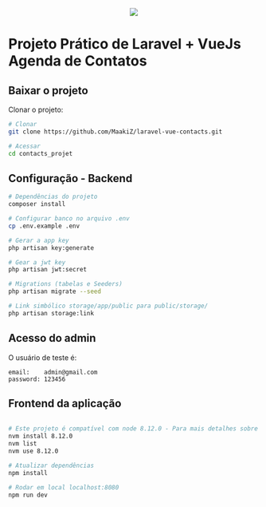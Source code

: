 <p align="center"><img src="https://laravel.com/assets/img/components/logo-laravel.svg"></p>

# Projeto Prático de Laravel + VueJs Agenda de Contatos

## Baixar o projeto
Clonar o projeto:
``` bash
# Clonar
git clone https://github.com/MaakiZ/laravel-vue-contacts.git

# Acessar
cd contacts_projet
```

## Configuração - Backend

``` bash
# Dependências do projeto
composer install

# Configurar banco no arquivo .env
cp .env.example .env

# Gerar a app key
php artisan key:generate

# Gear a jwt key
php artisan jwt:secret

# Migrations (tabelas e Seeders)
php artisan migrate --seed

# Link simbólico storage/app/public para public/storage/
php artisan storage:link
```

## Acesso do admin
O usuário de teste é:
```
email:    admin@gmail.com
password: 123456
```

## Frontend da aplicação
``` bash

# Este projeto é compatível com node 8.12.0 - Para mais detalhes sobre nvm: https://tecadmin.net/install-nodejs-with-nvm/
nvm install 8.12.0
nvm list
nvm use 8.12.0

# Atualizar dependências
npm install

# Rodar em local localhost:8080
npm run dev

```